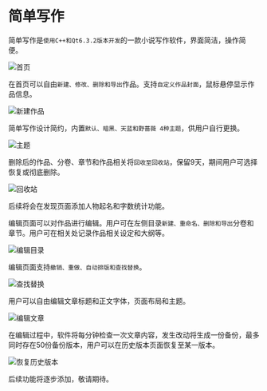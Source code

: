 # 简单写作



简单写作是`使用C++和Qt6.3.2版本开发`的一款小说写作软件，界面简洁，操作简便。



![首页](https://github.com/PigsWhoWantToSwim/SampleWrite/blob/main/00_03_14.png)



在首页可以自由`新建、修改、删除和导出`作品。支持`自定义作品封面`，鼠标悬停显示作品信息。



![新建作品](https://github.com/PigsWhoWantToSwim/SampleWrite/blob/main/00_50_57.png)



简单写作设计简约，内置`默认、暗黑、天蓝和野蔷薇 4种主题`，供用户自行更换。



![主题](https://github.com/PigsWhoWantToSwim/SampleWrite/blob/main/02_09_41.png)



删除后的作品、分卷、章节和作品相关将`回收至回收站`，保留9天，期间用户可选择恢复或彻底删除。

![回收站](https://github.com/PigsWhoWantToSwim/SampleWrite/blob/main/01_07_35.png)



后续将会在发现页面添加人物起名和字数统计功能。



编辑页面可以对作品进行编辑。用户可在左侧目录`新建、重命名、删除和导出`分卷和章节。用户可在相关处记录作品相关设定和大纲等。

![编辑目录](https://github.com/PigsWhoWantToSwim/SampleWrite/blob/main/00_23_36.png)



编辑页面支持`撤销、重做、自动排版和查找替换`。

![查找替换](https://github.com/PigsWhoWantToSwim/SampleWrite/blob/main/00_18_02.png)



用户可以自由编辑文章标题和正文字体，页面布局和主题。

![编辑文章](https://github.com/PigsWhoWantToSwim/SampleWrite/blob/main/00_19_26.png)



在编辑过程中，软件将每分钟检查一次文章内容，发生改动将生成一份备份，最多同时存在50份备份版本，用户可以在历史版本页面恢复至某一版本。

![恢复历史版本](https://github.com/PigsWhoWantToSwim/SampleWrite/blob/main/00_22_25.png)



后续功能将逐步添加，敬请期待。
